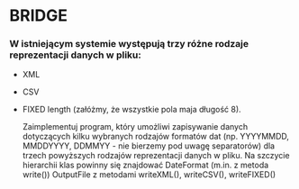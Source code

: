 ﻿# BRIDGE

### W istniejącym systemie występują trzy różne rodzaje reprezentacji danych w pliku:
- XML
- CSV
- FIXED length (załóżmy, że wszystkie pola maja długość 8).
  

  Zaimplementuj program, który umożliwi zapisywanie danych dotyczących kilku wybranych rodzajów
  formatów dat (np. YYYYMMDD, MMDDYYYY, DDMMYY - nie bierzemy pod uwagę separatorów) dla trzech
  powyższych rodzajów reprezentacji danych w pliku.
  Na szczycie hierarchii klas powinny się znajdować
  DateFormat (m.in. z metoda write())
  OutputFile z metodami writeXML(), writeCSV(), writeFIXED()